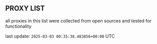 ## PROXY LIST

all proxies in this list were collected from open sources and tested for functionality

last update: `2025-03-03 00:35:38.483856+00:00` UTC